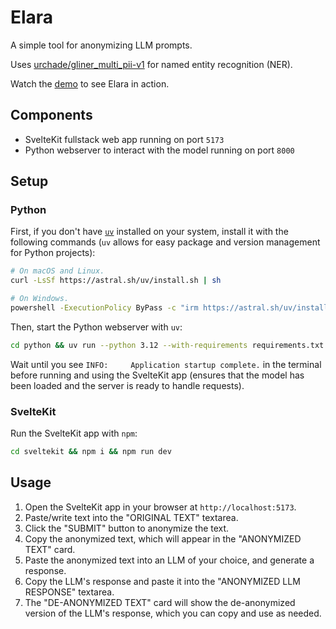 # Elara

A simple tool for anonymizing LLM prompts.

Uses [urchade/gliner_multi_pii-v1](https://huggingface.co/urchade/gliner_multi_pii-v1) for named entity recognition (NER).

Watch the [demo](https://youtu.be/K7PJqIbQVjE) to see Elara in action.

## Components

- SvelteKit fullstack web app running on port `5173`
- Python webserver to interact with the model running on port `8000`

## Setup

### Python

First, if you don't have [`uv`](https://github.com/astral-sh/uv) installed on your system, install it with the following commands (`uv` allows for easy package and version management for Python projects):

```bash
# On macOS and Linux.
curl -LsSf https://astral.sh/uv/install.sh | sh
```

```bash
# On Windows.
powershell -ExecutionPolicy ByPass -c "irm https://astral.sh/uv/install.ps1 | iex"
```

Then, start the Python webserver with `uv`:

```bash
cd python && uv run --python 3.12 --with-requirements requirements.txt main.py
```

Wait until you see `INFO:     Application startup complete.` in the terminal before running and using the SvelteKit app (ensures that the model has been loaded and the server is ready to handle requests).

### SvelteKit

Run the SvelteKit app with `npm`:

```bash
cd sveltekit && npm i && npm run dev
```

## Usage

1. Open the SvelteKit app in your browser at `http://localhost:5173`.
2. Paste/write text into the "ORIGINAL TEXT" textarea.
3. Click the "SUBMIT" button to anonymize the text.
4. Copy the anonymized text, which will appear in the "ANONYMIZED TEXT" card.
5. Paste the anonymized text into an LLM of your choice, and generate a response.
6. Copy the LLM's response and paste it into the "ANONYMIZED LLM RESPONSE" textarea.
7. The "DE-ANONYMIZED TEXT" card will show the de-anonymized version of the LLM's response, which you can copy and use as needed.
